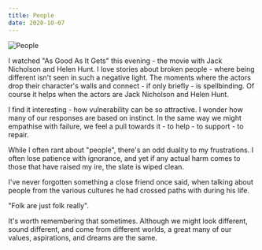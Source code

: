 ```yaml
---
title: People
date: 2020-10-07
---
```


![People](https://source.unsplash.com/X6cChncECA8/1600x900)

I watched "As Good As It Gets" this evening - the movie with Jack Nicholson and Helen Hunt. I love stories about broken people - where being different isn't seen in such a negative light. The moments where the actors drop their character's walls and connect - if only briefly - is spellbinding. Of course it helps when the actors are Jack Nicholson and Helen Hunt.

I find it interesting - how vulnerability can be so attractive. I wonder how many of our responses are based on instinct. In the same way we might empathise with failure, we feel a pull towards it - to help - to support - to repair.

While I often rant about "people", there's an odd duality to my frustrations. I often lose patience with ignorance, and yet if any actual harm comes to those that have raised my ire, the slate is wiped clean.

I've never forgotten something a close friend once said, when talking about people from the various cultures he had crossed paths with during his life.

"Folk are just folk really".

It's worth remembering that sometimes. Although we might look different, sound different, and come from different worlds, a great many of our values, aspirations, and dreams are the same.